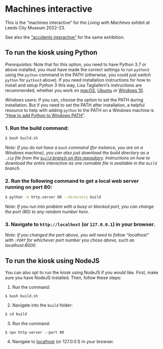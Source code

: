 Machines interactive
===============

This is the “machines interactive” for the _Living with Machines_ exhibit at Leeds City Museum 2022–23.

See also the [“accidents interactive”](https://github.com/Living-with-machines/accidents-interactive) for the same exhibition.

To run the kiosk using Python
---------------

_Prerequisites:_ Note that for this option, you need to have Python 3.7 or above installed, you must have made the correct settings to run `python3` using the `python` command in the PATH (otherwise, you could just switch `python` for `python3` above). If you need installation instructions for how to install and setup Python 3 this way, Lisa Tagliaferri’s instructions are recommended, whether you work on [macOS](https://www.digitalocean.com/community/tutorials/how-to-install-python-3-and-set-up-a-local-programming-environment-on-macos), [Ubuntu](https://www.digitalocean.com/community/tutorials/how-to-install-python-3-and-set-up-a-programming-environment-on-an-ubuntu-20-04-server) or [Windows 10](https://www.digitalocean.com/community/tutorials/how-to-install-python-3-and-set-up-a-local-programming-environment-on-windows-10).

_Windows users:_ If you can, choose the option to set the PATH during installation. But if you need to set the PATH after installation, a helpful resource to help with adding `python` to the PATH on a Windows machine is [“How to add Python to Windows PATH”](https://datatofish.com/add-python-to-windows-path/).


### 1. Run the build command:

```sh
$ bash build.sh
```

_Note: If you do not have a `bash` command (for instance, you are on a Windows machine), you can also just download the build directory as a `.zip` file from the [`build` branch on this repository](https://github.com/Living-with-machines/machines-interactive/tree/build). Instructions on how to download the entire interactive as one runnable file is available in the `build` branch._

### 2. Run the following command to get a local web server running on port 80:

```sh
$ python -m http.server 80 --directory build
```

_Note: If you run into problem with a busy or blocked port, you can change the port (80) to any random number here._

### 3. Navigate to `http://localhost` (or `127.0.0.1`) in your browser.

_Note: If you changed the port above, you will need to follow “localhost” with `:PORT` for whichever port number you chose above, such as localhost:8000._

To run the kiosk using NodeJS
---------------

You can also opt to run the kiosk using NodeJS if you would like. First, make sure you have NodeJS installed. Then, follow these steps:

1. Run the command:

```
$ bash build.sh
```

2. Navigate into the `build` folder:

```sh
$ cd build
```

3. Run the command:

```
$ npx http-server --port 80
```

4. Navigate to [localhost](http://localhost) (or 127.0.0.1) in your browser.
